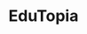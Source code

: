 ---
layout: leaf-node
title: "EduTopia"
title-url: "https://www.edutopia.org/community"
author: [ "" ]
groups: [ "pedagogical-styles" ]
categories: [ "communities-of-practice" ]
topics: [ "ongoing-projects" ]
summary: >
  A community of practice centered around improving education.
cite: >
  
pub-date: 
added_date: 2017-04-29
resource-type: external-page
---